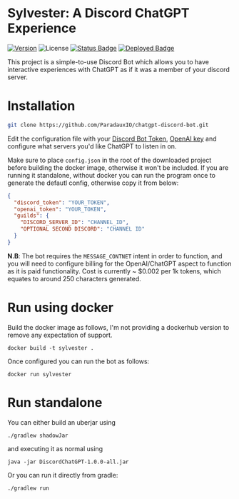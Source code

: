 # Sylvester: A Discord ChatGPT Experience

[![Version](https://img.shields.io/badge/version-1.0.0-%23232825)]()
![License](https://img.shields.io/badge/license-GPLv3-%23CCCC)
[![Status Badge](https://img.shields.io/badge/status-beta-236b88)]()
[![Deployed Badge](https://img.shields.io/badge/written%20in-java/jda-F6821F)]()

This project is a simple-to-use Discord Bot which allows you to have interactive
experiences with ChatGPT as if it was a member of your discord server.

# Installation

```bash
git clone https://github.com/ParadauxIO/chatgpt-discord-bot.git
```

Edit the configuration file with your [Discord Bot Token](https://www.writebots.com/discord-bot-token/), [OpenAI key](https://openai.com/blog/openai-api) 
and configure what servers you'd like ChatGPT to listen in on. 

Make sure to place `config.json` in the root of the downloaded project before building the docker image, otherwise it won't be included.
If you are running it standalone, without docker you can run the program once to generate the defautl config, otherwise copy it from below:

```json
{
  "discord_token": "YOUR_TOKEN",
  "openai_token": "YOUR_TOKEN",
  "guilds": {
    "DISCORD_SERVER_ID": "CHANNEL_ID",
    "OPTIONAL SECOND DISCORD": "CHANNEL ID"
  }
}
```

**N.B**: The bot requires the `MESSAGE_CONTNET` intent in order to function, and you will 
need to configure billing for the OpenAI/ChatGPT aspect to function as it is paid functionality. 
Cost is currently ~ $0.002 per 1k tokens, which equates to around 250 characters generated.

# Run using docker
Build the docker image as follows, I'm not providing a dockerhub version to remove any expectation of support.
```
docker build -t sylvester . 
```

Once configured you can run the bot as follows:
```
docker run sylvester
```

# Run standalone

You can either build an uberjar using 
```
./gradlew shadowJar
```

and executing it as normal using
```
java -jar DiscordChatGPT-1.0.0-all.jar
```

Or you can run it directly from gradle:
```
./gradlew run
```
